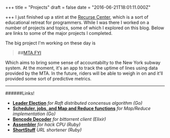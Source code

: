 
+++
title = "Projects"
draft = false
date = "2016-06-21T18:01:11.000Z"

+++
I just finished up a stint at the [Recurse Center](http://recurse.com), which is a sort of educational retreat for programmers.  While I was there I worked on a number of projects and topics, some of which I explored on this blog. Below are links to some of the major projects I completed.

The big project I'm working on these day is 
> ##[MTA.FYI](http://mta.fyi)

Which aims to bring some sense of accountabilty to the New York subway system. At the moment, it's an app to track the uptime of lines using data provided by the MTA. In the future, riders will be able to weigh in on and it'll provided some sort of predictive metrics.

---
######Links!
- __[Leader Election](https://github.com/Zanadar/DistSys-Go/pull/2)__     _for Raft distributed concensus algorithm (Go)_
- __[Scheduler, jobs, and Map and Reduce functions](https://github.com/Zanadar/DistSys-Go/pull/1)__ 
     _for Map/Reduce implementation (Go)_
- __[Bencode Decoder](https://github.com/Zanadar/benlixir)__ _for bittorrent client (Elixir)_
- __[Assembler](https://github.com/Zanadar/hack_assembler)__ _for hack CPU (Ruby)_
- __[ShortStuff](https://github.com/Zanadar/shortstuff)__ _URL shortener (Ruby)_


